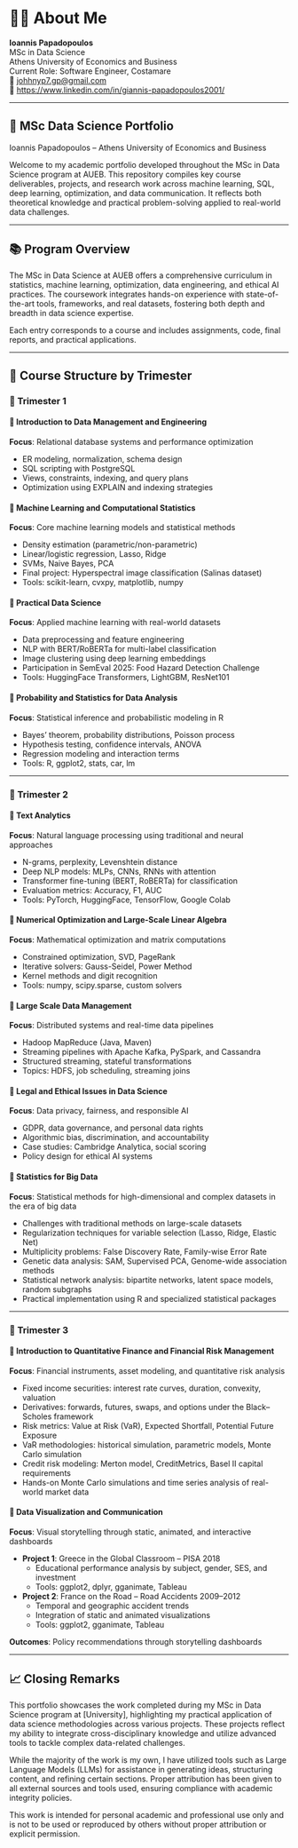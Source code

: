 # 👨‍🎓 About Me
**Ioannis Papadopoulos**  
MSc in Data Science  
Athens University of Economics and Business  
Current Role: Software Engineer, Costamare  
📧 johhnyp7.gp@gmail.com  
🔗 https://www.linkedin.com/in/giannis-papadopoulos2001/

---

## 📂 MSc Data Science Portfolio  
Ioannis Papadopoulos – Athens University of Economics and Business

Welcome to my academic portfolio developed throughout the MSc in Data Science program at AUEB. This repository compiles key course deliverables, projects, and research work across machine learning, SQL, deep learning, optimization, and data communication. It reflects both theoretical knowledge and practical problem-solving applied to real-world data challenges.

---

## 📚 Program Overview

The MSc in Data Science at AUEB offers a comprehensive curriculum in statistics, machine learning, optimization, data engineering, and ethical AI practices. The coursework integrates hands-on experience with state-of-the-art tools, frameworks, and real datasets, fostering both depth and breadth in data science expertise.

Each entry corresponds to a course and includes assignments, code, final reports, and practical applications.

---

## 🧭 Course Structure by Trimester

### 📘 Trimester 1

#### 📌 Introduction to Data Management and Engineering  
**Focus**: Relational database systems and performance optimization

- ER modeling, normalization, schema design  
- SQL scripting with PostgreSQL  
- Views, constraints, indexing, and query plans  
- Optimization using EXPLAIN and indexing strategies  


#### 📌 Machine Learning and Computational Statistics  
**Focus**: Core machine learning models and statistical methods

- Density estimation (parametric/non-parametric)  
- Linear/logistic regression, Lasso, Ridge  
- SVMs, Naive Bayes, PCA  
- Final project: Hyperspectral image classification (Salinas dataset)  
- Tools: scikit-learn, cvxpy, matplotlib, numpy  


#### 📌 Practical Data Science  
**Focus**: Applied machine learning with real-world datasets

- Data preprocessing and feature engineering  
- NLP with BERT/RoBERTa for multi-label classification  
- Image clustering using deep learning embeddings  
- Participation in SemEval 2025: Food Hazard Detection Challenge  
- Tools: HuggingFace Transformers, LightGBM, ResNet101  


#### 📌 Probability and Statistics for Data Analysis  
**Focus**: Statistical inference and probabilistic modeling in R

- Bayes’ theorem, probability distributions, Poisson process  
- Hypothesis testing, confidence intervals, ANOVA  
- Regression modeling and interaction terms  
- Tools: R, ggplot2, stats, car, lm  


---

### 📘 Trimester 2

#### 📌 Text Analytics  
**Focus**: Natural language processing using traditional and neural approaches

- N-grams, perplexity, Levenshtein distance  
- Deep NLP models: MLPs, CNNs, RNNs with attention  
- Transformer fine-tuning (BERT, RoBERTa) for classification  
- Evaluation metrics: Accuracy, F1, AUC  
- Tools: PyTorch, HuggingFace, TensorFlow, Google Colab  


#### 📌 Numerical Optimization and Large-Scale Linear Algebra  
**Focus**: Mathematical optimization and matrix computations

- Constrained optimization, SVD, PageRank  
- Iterative solvers: Gauss-Seidel, Power Method  
- Kernel methods and digit recognition  
- Tools: numpy, scipy.sparse, custom solvers  


#### 📌 Large Scale Data Management  
**Focus**: Distributed systems and real-time data pipelines

- Hadoop MapReduce (Java, Maven)  
- Streaming pipelines with Apache Kafka, PySpark, and Cassandra  
- Structured streaming, stateful transformations  
- Topics: HDFS, job scheduling, streaming joins


#### 📌 Legal and Ethical Issues in Data Science  
**Focus**: Data privacy, fairness, and responsible AI

- GDPR, data governance, and personal data rights  
- Algorithmic bias, discrimination, and accountability  
- Case studies: Cambridge Analytica, social scoring  
- Policy design for ethical AI systems  

#### 📌 Statistics for Big Data  
**Focus**: Statistical methods for high-dimensional and complex datasets in the era of big data

- Challenges with traditional methods on large-scale datasets  
- Regularization techniques for variable selection (Lasso, Ridge, Elastic Net)  
- Multiplicity problems: False Discovery Rate, Family-wise Error Rate  
- Genetic data analysis: SAM, Supervised PCA, Genome-wide association methods  
- Statistical network analysis: bipartite networks, latent space models, random subgraphs  
- Practical implementation using R and specialized statistical packages  

---

### 📘 Trimester 3


#### 📌 Introduction to Quantitative Finance and Financial Risk Management  
**Focus**: Financial instruments, asset modeling, and quantitative risk analysis

- Fixed income securities: interest rate curves, duration, convexity, valuation  
- Derivatives: forwards, futures, swaps, and options under the Black–Scholes framework  
- Risk metrics: Value at Risk (VaR), Expected Shortfall, Potential Future Exposure  
- VaR methodologies: historical simulation, parametric models, Monte Carlo simulation  
- Credit risk modeling: Merton model, CreditMetrics, Basel II capital requirements  
- Hands-on Monte Carlo simulations and time series analysis of real-world market data  



#### 📌 Data Visualization and Communication  
**Focus**: Visual storytelling through static, animated, and interactive dashboards

- **Project 1**: Greece in the Global Classroom – PISA 2018  
  - Educational performance analysis by subject, gender, SES, and investment  
  - Tools: ggplot2, dplyr, gganimate, Tableau  
- **Project 2**: France on the Road – Road Accidents 2009–2012  
  - Temporal and geographic accident trends  
  - Integration of static and animated visualizations  
  - Tools: ggplot2, gganimate, Tableau  

**Outcomes**: Policy recommendations through storytelling dashboards  

---

## 📈 Closing Remarks

This portfolio showcases the work completed during my MSc in Data Science program at [University], highlighting my practical application of data science methodologies across various projects. These projects reflect my ability to integrate cross-disciplinary knowledge and utilize advanced tools to tackle complex data-related challenges.

While the majority of the work is my own, I have utilized tools such as Large Language Models (LLMs) for assistance in generating ideas, structuring content, and refining certain sections. Proper attribution has been given to all external sources and tools used, ensuring compliance with academic integrity policies.

This work is intended for personal academic and professional use only and is not to be used or reproduced by others without proper attribution or explicit permission.
